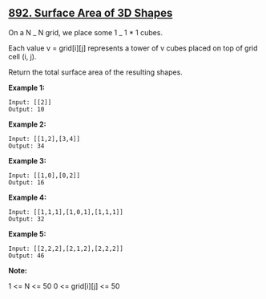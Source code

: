 ## [892. Surface Area of 3D Shapes](https://leetcode.com/problems/surface-area-of-3d-shapes/)

On a N _ N grid, we place some 1 _ 1 \* 1 cubes.

Each value v = grid[i][j] represents a tower of v cubes placed on top of grid cell (i, j).

Return the total surface area of the resulting shapes.

**Example 1:**

```
Input: [[2]]
Output: 10
```

**Example 2:**

```
Input: [[1,2],[3,4]]
Output: 34
```

**Example 3:**

```
Input: [[1,0],[0,2]]
Output: 16
```

**Example 4:**

```
Input: [[1,1,1],[1,0,1],[1,1,1]]
Output: 32
```

**Example 5:**

```
Input: [[2,2,2],[2,1,2],[2,2,2]]
Output: 46
```

**Note:**

1 <= N <= 50
0 <= grid[i][j] <= 50
